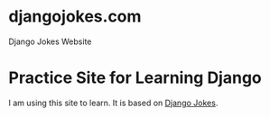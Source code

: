 # djangojokes.com
Django Jokes Website

# Practice Site for Learning Django
I am using this site to learn. It is based on
[Django Jokes](https://www.djangojokes.com).